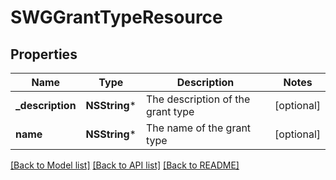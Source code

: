 # SWGGrantTypeResource

## Properties
Name | Type | Description | Notes
------------ | ------------- | ------------- | -------------
**_description** | **NSString*** | The description of the grant type | [optional] 
**name** | **NSString*** | The name of the grant type | [optional] 

[[Back to Model list]](../README.md#documentation-for-models) [[Back to API list]](../README.md#documentation-for-api-endpoints) [[Back to README]](../README.md)


